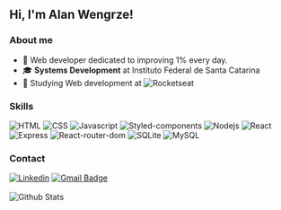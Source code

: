 ## Hi, I'm Alan Wengrze!
  ### About me
  - 🧠 Web developer dedicated to improving 1% every day.
  - 🎓 **Systems Development** at Instituto Federal de Santa Catarina
  - 📖 Studying Web development at ![Rocketseat](https://www.rocketseat.com.br)
  ### Skills
  
   ![HTML](https://img.shields.io/badge/HTML-20232A?style=for-the-badge&logo=html5&logoColor=E34F26)
   ![CSS](https://img.shields.io/badge/CSS-20232A?&style=for-the-badge&logo=css3&logoColor=1572B6)
   ![Javascript](https://img.shields.io/badge/JavaScript-20232A?style=for-the-badge&logo=javascript&logoColor=F7DF1E)
   ![Styled-components](https://img.shields.io/badge/styled--components-20232A?style=for-the-badge&logo=styled-components&logoColor=DB7093)
   ![Nodejs](https://img.shields.io/badge/Node.js-20232A?style=for-the-badge&logo=node.js&logoColor=43853D)
   ![React](https://img.shields.io/badge/React-20232A?style=for-the-badge&logo=react&logoColor=61DAFB)
   ![Express](https://img.shields.io/badge/Express.js-20232A?style=for-the-badge)
   ![React-router-dom](https://img.shields.io/badge/React_Router-20232A?style=for-the-badge&logo=react-router&logoColor=CA4245)
   ![SQLite](https://img.shields.io/badge/SQLite-20232A?style=for-the-badge&logo=sqlite&logoColor=07405E)
   ![MySQL](https://img.shields.io/badge/MySQL-20232A?style=for-the-badge&logo=mysql&logoColor=white)

  ### Contact 
  [![Linkedin](https://img.shields.io/badge/-alanwengrze-blue?style=flat-square&logo=Linkedin&logoColor=white&link=https://www.linkedin.com/in/alanwengrze/)](https://www.linkedin.com/in/alanwengrze/)
  [![Gmail Badge](https://img.shields.io/badge/-alanwengrzee@gmail.com-006bed?style=flat-square&logo=Gmail&logoColor=white&link=mailto:alanwengrzee@gmail.com )](mailto:alanwengrzee@gmail.com )
    <br><br>
    <img
        align="center"
        src="https://github-readme-streak-stats.herokuapp.com/?user=alanwengrze&theme=dark&hide_border=false"
        alt="Github Stats"
      />

